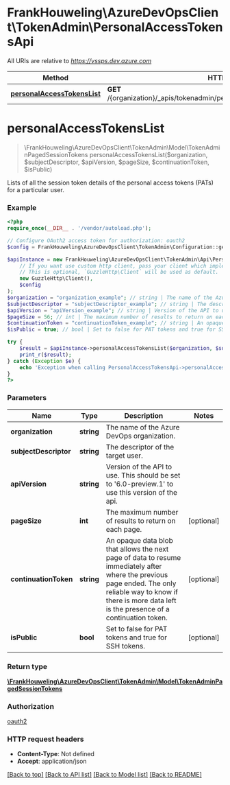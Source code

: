 # FrankHouweling\AzureDevOpsClient\TokenAdmin\PersonalAccessTokensApi

All URIs are relative to *https://vssps.dev.azure.com*

Method | HTTP request | Description
------------- | ------------- | -------------
[**personalAccessTokensList**](PersonalAccessTokensApi.md#personalAccessTokensList) | **GET** /{organization}/_apis/tokenadmin/personalaccesstokens/{subjectDescriptor} | 


# **personalAccessTokensList**
> \FrankHouweling\AzureDevOpsClient\TokenAdmin\Model\TokenAdminPagedSessionTokens personalAccessTokensList($organization, $subjectDescriptor, $apiVersion, $pageSize, $continuationToken, $isPublic)



Lists of all the session token details of the personal access tokens (PATs) for a particular user.

### Example
```php
<?php
require_once(__DIR__ . '/vendor/autoload.php');

// Configure OAuth2 access token for authorization: oauth2
$config = FrankHouweling\AzureDevOpsClient\TokenAdmin\Configuration::getDefaultConfiguration()->setAccessToken('YOUR_ACCESS_TOKEN');

$apiInstance = new FrankHouweling\AzureDevOpsClient\TokenAdmin\Api\PersonalAccessTokensApi(
    // If you want use custom http client, pass your client which implements `GuzzleHttp\ClientInterface`.
    // This is optional, `GuzzleHttp\Client` will be used as default.
    new GuzzleHttp\Client(),
    $config
);
$organization = "organization_example"; // string | The name of the Azure DevOps organization.
$subjectDescriptor = "subjectDescriptor_example"; // string | The descriptor of the target user.
$apiVersion = "apiVersion_example"; // string | Version of the API to use.  This should be set to '6.0-preview.1' to use this version of the api.
$pageSize = 56; // int | The maximum number of results to return on each page.
$continuationToken = "continuationToken_example"; // string | An opaque data blob that allows the next page of data to resume immediately after where the previous page ended. The only reliable way to know if there is more data left is the presence of a continuation token.
$isPublic = true; // bool | Set to false for PAT tokens and true for SSH tokens.

try {
    $result = $apiInstance->personalAccessTokensList($organization, $subjectDescriptor, $apiVersion, $pageSize, $continuationToken, $isPublic);
    print_r($result);
} catch (Exception $e) {
    echo 'Exception when calling PersonalAccessTokensApi->personalAccessTokensList: ', $e->getMessage(), PHP_EOL;
}
?>
```

### Parameters

Name | Type | Description  | Notes
------------- | ------------- | ------------- | -------------
 **organization** | **string**| The name of the Azure DevOps organization. |
 **subjectDescriptor** | **string**| The descriptor of the target user. |
 **apiVersion** | **string**| Version of the API to use.  This should be set to &#39;6.0-preview.1&#39; to use this version of the api. |
 **pageSize** | **int**| The maximum number of results to return on each page. | [optional]
 **continuationToken** | **string**| An opaque data blob that allows the next page of data to resume immediately after where the previous page ended. The only reliable way to know if there is more data left is the presence of a continuation token. | [optional]
 **isPublic** | **bool**| Set to false for PAT tokens and true for SSH tokens. | [optional]

### Return type

[**\FrankHouweling\AzureDevOpsClient\TokenAdmin\Model\TokenAdminPagedSessionTokens**](../Model/TokenAdminPagedSessionTokens.md)

### Authorization

[oauth2](../../README.md#oauth2)

### HTTP request headers

 - **Content-Type**: Not defined
 - **Accept**: application/json

[[Back to top]](#) [[Back to API list]](../../README.md#documentation-for-api-endpoints) [[Back to Model list]](../../README.md#documentation-for-models) [[Back to README]](../../README.md)

